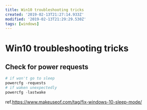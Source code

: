 ```yaml
---
title: Win10 troubleshooting tricks
created: '2019-02-13T21:27:14.933Z'
modified: '2019-02-13T21:29:29.530Z'
tags: [windows]
---
```


# Win10 troubleshooting tricks

## Check for power requests

```powershell
# if won't go to sleep
powercfg -requests
# if waken unexpectedly
powercfg -lastwake
```

ref.https://www.makeuseof.com/tag/fix-windows-10-sleep-mode/
